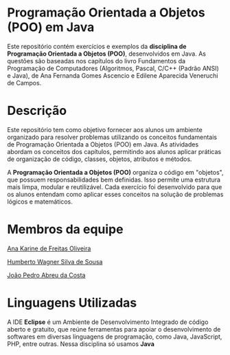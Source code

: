 # Programação Orientada a Objetos (POO) em Java
Este repositório contém exercícios e exemplos da **disciplina de Programação Orientada a Objetos (POO)**, desenvolvidos em Java. As questões são baseadas nos capítulos do livro Fundamentos da Programação de Computadores (Algoritmos, Pascal, C/C++ (Padrão ANSI) e Java), de Ana Fernanda Gomes Ascencio e Edilene Aparecida Veneruchi de Campos.

# Descrição
Este repositório tem como objetivo fornecer aos alunos um ambiente organizado para resolver problemas utilizando os conceitos fundamentais de Programação Orientada a Objetos (POO) em Java. As atividades abordam os conceitos dos capítulos, permitindo aos alunos aplicar práticas de organização de código, classes, objetos, atributos e métodos.

A **Programação Orientada a Objetos (POO)** organiza o código em "objetos", que possuem responsabilidades bem definidas. Isso permite uma estrutura mais limpa, modular e reutilizável. Cada exercício foi desenvolvido para que os alunos entendam como aplicar esses conceitos na solução de problemas lógicos e matemáticos.

# Membros da equipe
[Ana Karine de Freitas Oliveira](https://github.com/akarinela)

[Humberto Wagner Silva de Sousa](https://github.com/1bertoW)

[João Pedro Abreu da Costa](https://github.com/ByJoao1)

# Linguagens Utilizadas
A IDE **Eclipse** é um Ambiente de Desenvolvimento Integrado de código aberto e gratuito, que reúne ferramentas para apoiar o desenvolvimento de softwares em diversas linguagens de programação, como Java, JavaScript, PHP, entre outras. Nessa disciplina só usamos **Java**
